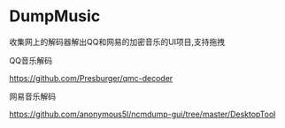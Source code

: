 # DumpMusic
收集网上的解码器解出QQ和网易的加密音乐的UI项目,支持拖拽

QQ音乐解码

https://github.com/Presburger/qmc-decoder

网易音乐解码

https://github.com/anonymous5l/ncmdump-gui/tree/master/DesktopTool
